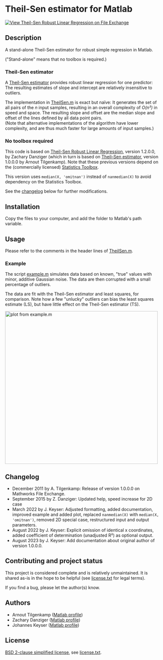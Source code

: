 # Theil-Sen estimator for Matlab

[![View Theil-Sen Robust Linear Regression on File Exchange](https://www.mathworks.com/matlabcentral/images/matlab-file-exchange.svg)](https://de.mathworks.com/matlabcentral/fileexchange/132443-theil-sen-robust-linear-regression)

## Description

A stand-alone Theil-Sen estimator for robust simple regression in Matlab.

("Stand-alone" means that no toolbox is required.)

### Theil-Sen estimator

A [Theil-Sen estimator](https://en.wikipedia.org/wiki/Theil%E2%80%93Sen_estimator) provides robust linear regression for one predictor:
The resulting estimates of slope and intercept are relatively insensitive to outliers.

The implementation in [TheilSen.m](TheilSen.m) is exact but naïve:
It generates the set of all pairs of the _n_ input samples, resulting in an overall complexity of _O(n²)_ in speed and space.
The resulting slope and offset are the median slope and offset of the lines defined by all data point pairs.  
(Note that alternative implementations of the algorithm have lower complexity, and are thus much faster for large amounts of input samples.)

### No toolbox required

This code is based on [Theil-Sen Robust Linear Regression](https://mathworks.com/matlabcentral/fileexchange/48294-theil-sen-robust-linear-regression), version 1.2.0.0, by Zachary Danziger (which in turn is based on [Theil–Sen estimator](https://de.mathworks.com/matlabcentral/fileexchange/34308-theil-sen-estimator), version 1.0.0.0 by Arnout Tilgenkamp).
Note that these previous versions depend on the (commercially licensed) [Statistics Toolbox](https://mathworks.com/products/statistics.html).

This version uses `median(X, 'omitnan')` instead of `nanmedian(X)` to avoid dependency on the Statistics Toolbox.

See the [changelog](#changelog) below for further modifications.

## Installation

Copy the files to your computer, and add the folder to Matlab's path variable.

## Usage

Please refer to the comments in the header lines of [TheilSen.m](TheilSen.m).

### Example

The script [example.m](example.m) simulates data based on known, "true" values with minor, additive Gaussian noise.
The data are then corrupted with a small percentage of outliers.

The data are fit with the Theil-Sen estimator and least squares, for comparison.
Note how a few "unlucky" outliers can bias the least squares estimate (LS), but have little effect on the Theil-Sen estimator (TS).

<img src="example.svg" alt="plot from example.m" width=500px />

## Changelog

- December 2011 by A. Tilgenkamp: Release of version 1.0.0.0 on Mathworks File Exchange.
- September 2015 by Z. Danziger: Updated help, speed increase for 2D case
- March 2022 by J. Keyser: Adjusted formatting, added documentation, improved example and added plot, replaced `nanmedian(X)` with `median(X, 'omitnan')`, removed 2D special case, restructured input and output parameters.
- August 2022 by J. Keyser: Explicit omission of identical x coordinates, added coefficient of determination (unadjusted R²) as optional output.
- August 2023 by J. Keyser: Add documentation about original author of version 1.0.0.0.

## Contributing and project status

This project is considered complete and is relatively unmaintained.
It is shared as-is in the hope to be helpful (see [license.txt](license.txt) for legal terms).

If you find a bug, please let the author(s) know.

## Authors

- Arnout Tilgenkamp ([Matlab profile](https://mathworks.com/matlabcentral/profile/authors/1561419))
- Zachary Danziger ([Matlab profile](https://de.mathworks.com/matlabcentral/profile/authors/1044524))
- Johannes Keyser ([Matlab profile](https://mathworks.com/matlabcentral/profile/authors/2267277))

## License

[BSD 2-clause simplified license](https://en.wikipedia.org/wiki/BSD_licenses#2-clause_license_(%22Simplified_BSD_License%22_or_%22FreeBSD_License%22)), see [license.txt](license.txt).

